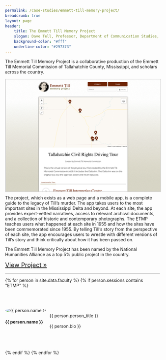 ```yaml
---
permalink: /case-studies/emmett-till-memory-project/
breadcrumb: true
layout: page
header: 
    title: The Emmett Till Memory Project
    slogan: Dave Tell, Professor, Department of Communication Studies, University of Kansas<br/>Patrick Weems, Executive Director, Emmett Till Interpretive Center
    background-color: "#fff"
    underline-color: "#297373"
---
```


The Emmett Till Memory Project is a collaborative production of the Emmett Till Memorial Commission of Tallahatchie County, Mississippi, and scholars across the country. 

<img src="../../images/case-studies/ETMP-screenshot3.png" style="float:left; border: 2px solid lightgrey; margin-bottom: 10px;" alt="Screenshot of project map"/>

The project, which exists as a web page and a mobile app, is a complete guide to the legacy of Till’s murder. The app takes users to the most important sites in the Mississippi Delta and beyond. At each site, the app provides expert-vetted narratives, access to relevant archival documents, and a collection of historic and contemporary photographs. The ETMP teaches users what happened at each site in 1955 and how the sites have been commemorated since 1955. By telling Till’s story from the perspective of each site, the app encourages users to wrestle with different versions of Till’s story and think critically about how it has been passed on.  

The Emmett Till Memory Project has been named by the National Humanities Alliance as a top 5% public project in the country.  

<span style="font-size: 1.25rem;">[View Project »](https://tillapp.emmett-till.org/)</span>

---

{% for person in site.data.faculty %}
{% if person.sessions contains "ETMP" %}
<div class="row" style="margin-top: 4rem; margin-bottom: 4rem; align-items: center;">

<div class="medium-4 columns" style="padding-right: 50px;">
    <img src="../../images/people/{{ person.img }}" alt="{{ person.name }}" style="max-width: 150px; border-radius: 50%;"/>
</div>

<div class="medium-8 columns">
    <h4 style="font-weight: bold;">{{ person.name }}</h4>
    {{ person.person_title }}   
    <br>
    <br>
    {{ person.bio }}
</div>



</div>
{% endif %}
{% endfor %}
